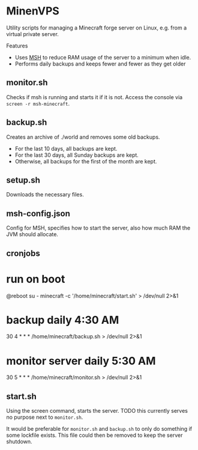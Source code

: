 # MinenVPS

Utility scripts for managing a Minecraft forge server on Linux, e.g. from a virtual private server.

Features
- Uses [MSH](www.github.com/gekware/minecraft-server-hibernation) to reduce RAM usage of the server to a minimum when idle.
- Performs daily backups and keeps fewer and fewer as they get older

## monitor.sh

Checks if msh is running and starts it if it is not. Access the console via `screen -r msh-minecraft`.

## backup.sh

Creates an archive of ./world and removes some old backups.
- For the last 10 days, all backups are kept.
- For the last 30 days, all Sunday backups are kept.
- Otherwise, all backups for the first of the month are kept.

## setup.sh

Downloads the necessary files.

## msh-config.json

Config for MSH, specifies how to start the server, also how much RAM the JVM should allocate.

## cronjobs

# run on boot
@reboot su - minecraft -c '/home/minecraft/start.sh' > /dev/null 2>&1
# backup daily 4:30 AM
30 4 * * * /home/minecraft/backup.sh > /dev/null 2>&1
# monitor server daily 5:30 AM
30 5 * * * /home/minecraft/monitor.sh > /dev/null 2>&1

## start.sh

Using the screen command, starts the server. TODO this currently serves no purpose next to `monitor.sh`.

It would be preferable for `monitor.sh` and `backup.sh` to only do something if some lockfile exists. This file could then be removed to keep the server shutdown.
